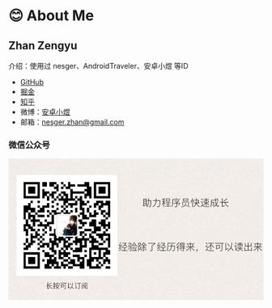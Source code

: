# 😊 About Me

## Zhan Zengyu

介绍：使用过 nesger、AndroidTraveler、安卓小煜 等ID

- [GitHub](https://github.com/nesger)
- [掘金](https://juejin.im/user/5aed89ef518825672f19c2b7/posts)
- [知乎](https://www.zhihu.com/people/nesger/activities)
- 微博：[安卓小煜](https://weibo.com/u/2403536965)
- 邮箱：nesger.zhan@gmail.com

### 微信公众号
![](./images/wechat.png)